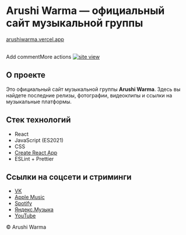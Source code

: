 # Arushi Warma — официальный сайт музыкальной группы

[arushiwarma.vercel.app](https://arushiwarma.vercel.app/)

<br/>Add commentMore actions
<a href='https://arushiwarma.vercel.app/' target='_blank'><img src='https://i.postimg.cc/5NrZkqsq/temp-Image-XJKGHr.avif' border='0' alt='site view'/></a>
<br/>

## О проекте

Это официальный сайт музыкальной группы **Arushi Warma**. Здесь вы найдете последние релизы, фотографии, видеоклипы и ссылки на музыкальные платформы.

## Стек технологий

- React
- JavaScript (ES2021)
- CSS
- [Create React App](https://create-react-app.dev/)
- ESLint + Prettier

## Ссылки на соцсети и стриминги

- [VK](https://vk.com/arushi_warma)
- [Apple Music](https://music.apple.com/ru/artist/arushi-warma/1683510853)
- [Spotify](https://open.spotify.com/artist/5FUvyfePGGMWnL3b0OJdGx?si=sDOD3e3AQm6VXTTbSKdohA)
- [Яндекс.Музыка](https://music.yandex.ru/artist/19157865)
- [YouTube](https://www.youtube.com/@arushi_warma)

© Arushi Warma
